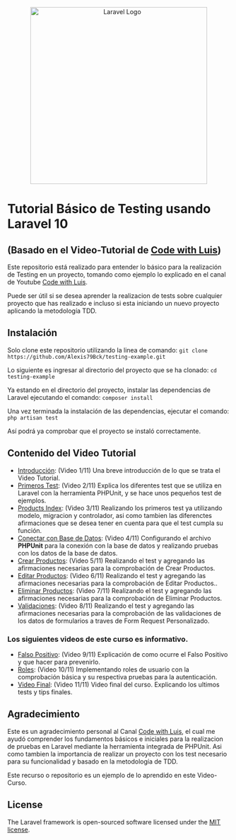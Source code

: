 <p align="center"><img src="https://raw.githubusercontent.com/laravel/art/master/logo-lockup/5%20SVG/2%20CMYK/1%20Full%20Color/laravel-logolockup-cmyk-red.svg" width="400" alt="Laravel Logo" /></p>

# Tutorial Básico de Testing usando Laravel 10

## (Basado en el Video-Tutorial de [Code with Luis](https://www.youtube.com/playlist?list=PLDYiB4l8VPZa-2tNcgPZYpPuHo-zZBxHY))

Este repositorio está realizado para entender lo básico para la realización de Testing en un proyecto, tomando como ejemplo lo explicado en el canal de Youtube [Code with Luis](https://www.youtube.com/@codewithluis). 

Puede ser útil si se desea aprender la realizacion de tests sobre cualquier proyecto que has realizado e incluso si esta iniciando un nuevo proyecto aplicando la metodología TDD.

## Instalación

Solo clone este repositorio utilizando la linea de comando: 
`git clone https://github.com/Alexis79Bck/testing-example.git`

Lo siguiente es ingresar al directorio del proyecto que se ha clonado:
`cd testing-example`

Ya estando en el directorio del proyecto, instalar las dependencias de Laravel ejecutando el comando: 
`composer install`

Una vez terminada la instalación de las dependencias, ejecutar el comando:
`php artisan test`

Así podrá ya comprobar que el proyecto se instaló correctamente.

## Contenido del Video Tutorial

- [Introducción](https://www.youtube.com/watch?v=G0gmuXYq1vw): (Video 1/11) Una breve introducción de lo que se trata el Video Tutorial.
- [Primeros Test](https://www.youtube.com/watch?v=pkB4WV2M-ek): (Video 2/11) Explica los diferentes test que se utiliza en Laravel con la herramienta PHPUnit, y se hace unos pequeños test de ejemplos.
- [Products Index](https://www.youtube.com/watch?v=eV2m0TmjaZw): (Video 3/11) Realizando los primeros test ya utilizando modelo, migracion y controlador, asi como tambien las diferenctes afirmaciones que se desea tener en cuenta para que el test cumpla su función.
- [Conectar con Base de Datos](https://www.youtube.com/watch?v=SYr5Wxsk0wE): (Video 4/11) Configurando el archivo **PHPUnit** para la conexión con la base de datos y realizando pruebas con los datos de la base de datos.
- [Crear Productos](https://www.youtube.com/watch?v=3VSKZkDwyGE): (Video 5/11) Realizando el test y agregando las afirmaciones necesarias para la comprobación de Crear Productos.
- [Editar Productos](https://www.youtube.com/watch?v=Kjb-l411gKQ): (Video 6/11) Realizando el test y agregando las afirmaciones necesarias para la comprobación de Editar Productos..
- [Eliminar Productos](https://www.youtube.com/watch?v=8vSs7kn865E): (Video 7/11) Realizando el test y agregando las afirmaciones necesarias para la comprobación de Eliminar Productos.
- [Validaciones](https://www.youtube.com/watch?v=7j0vqvV2vFI): (Video 8/11) Realizando el test y agregando las afirmaciones necesarias para la comprobación de las validaciones de los datos de formularios a traves de Form Request Personalizado.

### Los siguientes videos de este curso es informativo.

- [Falso Positivo](https://www.youtube.com/watch?v=Pq3UBo0EaNE): (Video 9/11) Explicación de como ocurre el Falso Positivo y que hacer para prevenirlo.
- [Roles](https://www.youtube.com/watch?v=NqIAK6xpMEM): (Video 10/11) Implementando roles de usuario con la comprobación básica y su respectiva pruebas para la autenticación.
- [Video Final](https://www.youtube.com/watch?v=7j0vqvV2vFI): (Video 11/11) Video final del curso. Explicando los ultimos tests y tips finales.

## Agradecimiento

Este es un agradecimiento personal al Canal [Code with Luis](https://www.youtube.com/@codewithluis), el cual me ayudó comprender los fundamentos básicos e iniciales para la realizacion de pruebas en Laravel mediante la herramienta integrada de PHPUnit. Asi como tambien la importancia de realizar un proyecto con los test necesario para su funcionalidad y basado en la metodología de TDD.

Este recurso o repositorio es un ejemplo de lo aprendido en este Video-Curso.

## License

The Laravel framework is open-sourced software licensed under the [MIT license](https://opensource.org/licenses/MIT).
